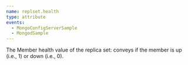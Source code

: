 ```yaml
---
name: replset.health
type: attribute
events:
  - MongoConfigServerSample
  - MongodSample
---
```


The Member health value of the replica set: conveys if the member is up (i.e., 1) or down (i.e., 0).